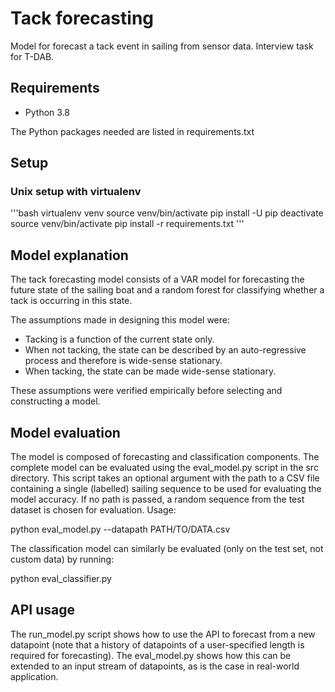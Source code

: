 # Tack forecasting

Model for forecast a tack event in sailing from sensor data. Interview task for T-DAB.


## Requirements

  - Python 3.8

The Python packages needed are listed in requirements.txt


## Setup

### Unix setup with virtualenv
  '''bash
  virtualenv venv
  source venv/bin/activate
  pip install -U pip
  deactivate
  source venv/bin/activate
  pip install -r requirements.txt
  '''


## Model explanation

The tack forecasting model consists of a VAR model for forecasting the future state of the sailing boat and a random forest for classifying whether a tack is occurring in this state.

The assumptions made in designing this model were:
  
  - Tacking is a function of the current state only. 
  - When not tacking, the state can be described by an auto-regressive process and therefore is wide-sense stationary.
  - When tacking, the state can be made wide-sense stationary.

These assumptions were verified empirically before selecting and constructing a model.


## Model evaluation

The model is composed of forecasting and classification components. The complete model can be evaluated using the eval_model.py script in the src directory. This script takes an optional argument with the path to a CSV file containing a single (labelled) sailing sequence to be used for evaluating the model accuracy. If no path is passed, a random sequence from the test dataset is chosen for evaluation. Usage:

python eval_model.py --datapath PATH/TO/DATA.csv


The classification model can similarly be evaluated (only on the test set, not custom data) by running:

python eval_classifier.py


## API usage

The run_model.py script shows how to use the API to forecast from a new datapoint (note that a history of datapoints of a user-specified length is required for forecasting).
The eval_model.py shows how this can be extended to an input stream of datapoints, as is the case in real-world application.

  
